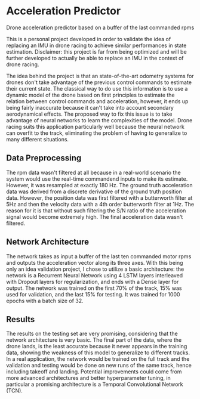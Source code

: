 # Acceleration Predictor
Drone acceleration predictor based on a buffer of the last commanded rpms

This is a personal project developed in order to validate the idea of replacing an IMU in drone racing to achieve similar performances in state estimation.
Disclaimer: this project is far from being optimized and will be further developed to actually be able to replace an IMU in the context of drone racing.

The idea behind the project is that an state-of-the-art odometry systems for drones don't take advantage of the previous control commands to estimate their current state. The classical way to do use this information is to use a dynamic model of the drone based on first principles to estimate the relation between control commands and acceleration, however, it ends up being fairly inaccurate because it can't take into account secondary aerodynamical effects. The proposed way to fix this issue is to take advantage of neural networks to learn the complexities of the model. Drone racing suits this application particularly well because the neural network can overfit to the track, eliminating the problem of having to generalize to many different situations.

## Data Preprocessing
The rpm data wasn't filtered at all because in a real-world scenario the system would use the real-time commandend inputs to make its estimate. However, it was resampled at exactly 180 Hz.
The ground truth acceleration data was derived from a discrete derivative of the ground truth position data. However, the position data was first filtered with a butterworth filter at 5Hz and then the velocity data with a 4th order butterworth filter at 1Hz. The reason for it is that without such filtering the S/N ratio of the acceleration signal would become extremely high. The final acceleration data wasn't filtered.

## Network Architecture
The network takes as input a buffer of the last ten commanded motor rpms and outputs the acceleration vector along its three axes.
With this being only an idea validation project, I chose to utilize a basic architecture: the network is a Recurrent Neural Network using 4 LSTM layers interleaved with Dropout layers for regularization, and ends with a Dense layer for output.
The network was trained on the first 70% of the track, 15% was used for validation, and the last 15% for testing. It was trained for 1000 epochs with a batch size of 32.

## Results
The results on the testing set are very promising, considering that the network architecture is very basic. The final part of the data, where the drone lands, is the least accurate because it never appears in the training data, showing the weakness of this model to generalize to different tracks. In a real application, the network would be trained on the full track and the validation and testing would be done on new runs of the same track, hence including takeoff and landing.
Potential improvements could come from more advanced architectures and better hyperparameter tuning, in particular a promising architecture is a Temporal Convolutional Network (TCN).
